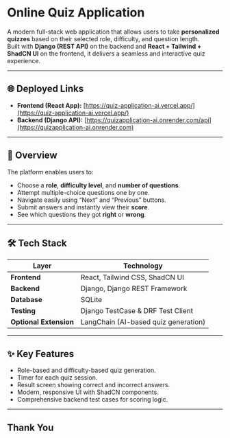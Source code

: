 # Online Quiz Application  

A modern full-stack web application that allows users to take **personalized quizzes** based on their selected role, difficulty, and question length.  
Built with **Django (REST API)** on the backend and **React + Tailwind + ShadCN UI** on the frontend, it delivers a seamless and interactive quiz experience.

---

## 🌐 **Deployed Links**

- **Frontend (React App):** [https://quiz-application-ai.vercel.app/](https://quiz-application-ai.vercel.app/)  
- **Backend (Django API):** [https://quizapplication-ai.onrender.com/api](https://quizapplication-ai.onrender.com)

---

## 🚀 **Overview**

The platform enables users to:
- Choose a **role**, **difficulty level**, and **number of questions**.
- Attempt multiple-choice questions one by one.
- Navigate easily using “Next” and “Previous” buttons.
- Submit answers and instantly view their **score**.
- See which questions they got **right** or **wrong**.

---

## 🛠️ **Tech Stack**

| Layer | Technology |
|--------|-------------|
| **Frontend** | React, Tailwind CSS, ShadCN UI |
| **Backend** | Django, Django REST Framework |
| **Database** | SQLite |
| **Testing** | Django TestCase & DRF Test Client |
| **Optional Extension** | LangChain (AI-based quiz generation) |

---

## ✨ **Key Features**

- Role-based and difficulty-based quiz generation.  
- Timer for each quiz session.  
- Result screen showing correct and incorrect answers.  
- Modern, responsive UI with ShadCN components.  
- Comprehensive backend test cases for scoring logic.  

---

## Thank You


